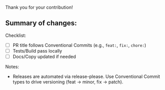 Thank you for your contribution!

Summary of changes:
-

Checklist:
- [ ] PR title follows Conventional Commits (e.g., `feat:`, `fix:`, `chore:`)
- [ ] Tests/Build pass locally
- [ ] Docs/Copy updated if needed

Notes:
- Releases are automated via release-please. Use Conventional Commit types to drive versioning (feat → minor, fix → patch).


